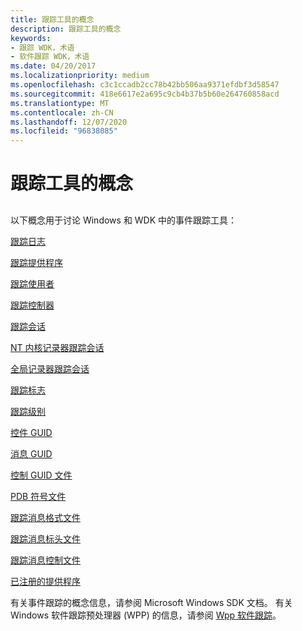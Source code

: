 ```yaml
---
title: 跟踪工具的概念
description: 跟踪工具的概念
keywords:
- 跟踪 WDK，术语
- 软件跟踪 WDK，术语
ms.date: 04/20/2017
ms.localizationpriority: medium
ms.openlocfilehash: c3c1ccadb2cc78b42bb506aa9371efdbf3d58547
ms.sourcegitcommit: 418e6617e2a695c9cb4b37b5b60e264760858acd
ms.translationtype: MT
ms.contentlocale: zh-CN
ms.lasthandoff: 12/07/2020
ms.locfileid: "96838085"
---
```

# <a name="tracing-tool-concepts"></a>跟踪工具的概念


## <span id="ddk_tracing_tool_concepts_tools"></span><span id="DDK_TRACING_TOOL_CONCEPTS_TOOLS"></span>


以下概念用于讨论 Windows 和 WDK 中的事件跟踪工具：

[跟踪日志](trace-log.md)

[跟踪提供程序](trace-provider.md)

[跟踪使用者](trace-consumer.md)

[跟踪控制器](trace-controller.md)

[跟踪会话](trace-session.md)

[NT 内核记录器跟踪会话](nt-kernel-logger-trace-session.md)

[全局记录器跟踪会话](global-logger-trace-session.md)

[跟踪标志](trace-flags.md)

[跟踪级别](trace-level.md)

[控件 GUID](control-guid.md)

[消息 GUID](message-guid.md)

[控制 GUID 文件](control-guid-file.md)

[PDB 符号文件](pdb-symbol-files.md)

[跟踪消息格式文件](trace-message-format-file.md)

[跟踪消息标头文件](trace-message-header-file.md)

[跟踪消息控制文件](trace-message-control-file.md)

[已注册的提供程序](registered-provider.md)

有关事件跟踪的概念信息，请参阅 Microsoft Windows SDK 文档。 有关 Windows 软件跟踪预处理器 (WPP) 的信息，请参阅 [Wpp 软件跟踪](wpp-software-tracing.md)。

 

 





